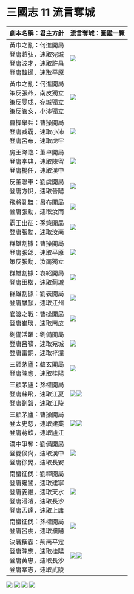 # 三國志 11 流言奪城

劇本名稱：君主方針|流言奪城：圖鑑一覽
-|-
黃巾之亂：何進開局<br>登庸趙弘，速取宛城<br>登庸波才，速取許昌<br>登庸韓暹，速取平原|![](https://reganlu007.github.io/san11/rumor/184何進1.jpg)
黃巾之亂：何進開局<br>策反張燕，南皮獨立<br>策反曼成，宛城獨立<br>策反管亥，小沛獨立|![](https://reganlu007.github.io/san11/rumor/184何進驅虎.jpg)
曹操舉兵：曹操開局<br>登庸臧霸，速取小沛<br>登庸呂布，速取虎牢|![](https://reganlu007.github.io/san11/rumor/190曹操.jpg)
魔王降臨：董卓開局<br>登庸李典，速取陳留<br>登庸楊任，速取漢中|![](https://reganlu007.github.io/san11/rumor/190董卓.jpg)
反董聯軍：劉虞開局<br>登庸方悅，速取晉陽|![](https://reganlu007.github.io/san11/rumor/190劉虞.jpg)
飛將亂舞：呂布開局<br>登庸張勳，速取汝南|![](https://reganlu007.github.io/san11/rumor/194呂布.jpg)
霸王出征：孫策開局<br>登庸張勳，速取汝南|![](https://reganlu007.github.io/san11/rumor/194孫策.jpg)
群雄割據：曹操開局<br>登庸張郃，速取平原<br>策反張勳，汝南獨立|![](https://reganlu007.github.io/san11/rumor/194曹操.jpg)
群雄割據：袁紹開局<br>登庸田楷，速取薊城|![](https://reganlu007.github.io/san11/rumor/194袁紹.jpg)
群雄割據：劉表開局<br>登庸嚴顏，速取江州|![](https://reganlu007.github.io/san11/rumor/194劉表.jpg)
官渡之戰：曹操開局<br>登庸崔琰，速取南皮|![](https://reganlu007.github.io/san11/rumor/200曹操.jpg)
劉備活躍：劉備開局<br>登庸呂曠，速取宛城<br>登庸雷銅，速取梓潼|![](https://reganlu007.github.io/san11/rumor/207劉備.jpg)
三顧茅廬：韓玄開局<br>登庸陳應，速取桂陽|![](https://reganlu007.github.io/san11/rumor/207韓玄.jpg)
三顧茅廬：孫權開局<br>登庸蘇飛，速取江夏<br>登庸劉磐，速取江陵|![](https://reganlu007.github.io/san11/rumor/207孫權1.jpg)![](https://reganlu007.github.io/san11/rumor/207孫權2.jpg)
三顧茅廬：曹操開局<br>登太史慈，速取建業<br>登庸蔣欽，速取廬江|![](https://reganlu007.github.io/san11/rumor/207曹操1.jpg)![](https://reganlu007.github.io/san11/rumor/207曹操2.jpg)
漢中爭奪：劉備開局<br>登夏侯尚，速取漢中<br>登庸徐晃，速取長安|![](https://reganlu007.github.io/san11/rumor/217劉備.jpg)
南蠻征伐：劉禪開局<br>登庸雍闓，速取建寧<br>登庸姜維，速取天水<br>登庸潘濬，速取長沙<br>登庸孟達，速取上庸|![](https://reganlu007.github.io/san11/rumor/225劉禪.jpg)
南蠻征伐：孫權開局<br>登庸呂虔，速取濮陽|![](https://reganlu007.github.io/san11/rumor/225孫權.jpg)
決戰稱霸：荊南平定<br>登庸陳應，速取桂陽<br>登庸黃忠，速取長沙<br>登庸鞏志，速取武陵|![](https://reganlu007.github.io/san11/rumor/荊南1.jpg)![](https://reganlu007.github.io/san11/rumor/荊南2.jpg)

![](https://reganlu007.github.io/san11/rumor/207孫權3.jpg)
![](https://reganlu007.github.io/san11/rumor/207曹操3.jpg)
![](https://reganlu007.github.io/san11/rumor/荊南3.jpg)
![](https://reganlu007.github.io/san11/rumor/荊南4.jpg)
